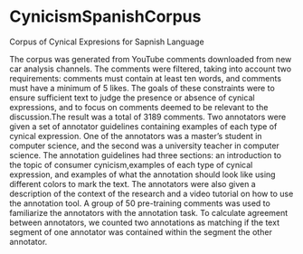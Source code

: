 # CynicismSpanishCorpus
Corpus of Cynical Expresions for Sapnish Language 

The corpus was generated from YouTube comments downloaded from new car analysis channels. The comments were filtered, taking into account two requirements: comments must contain at least ten words, and comments must have a minimum of 5 likes. The goals of these constraints were to ensure sufficient text to judge the presence or absence of cynical expressions, and to focus on comments deemed to be relevant to the discussion.The result was a total of 3189 comments. Two annotators were given a set of annotator guidelines containing examples of each type of cynical expression. One of the annotators was a master’s student in computer science, and the second was a university teacher in computer science. The annotation guidelines had three sections: an introduction to the topic of consumer cynicism,examples of each type of cynical expression, and examples of what the annotation should look like using different colors to mark the text. The annotators were also given a description of the context of the research and a video tutorial on how to use the annotation tool. A group of 50 pre-training comments was used to familiarize the annotators with the annotation
task. To calculate agreement between annotators, we counted two annotations as matching if the text segment of one annotator was contained within the segment the other annotator.



